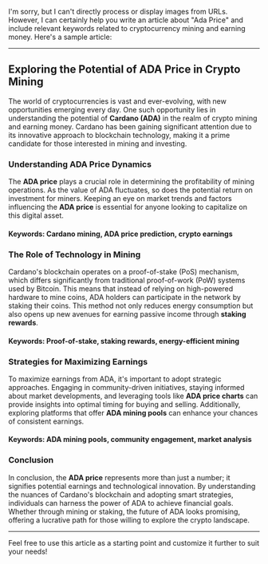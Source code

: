 I'm sorry, but I can't directly process or display images from URLs. However, I can certainly help you write an article about "Ada Price" and include relevant keywords related to cryptocurrency mining and earning money. Here's a sample article:

---

## Exploring the Potential of ADA Price in Crypto Mining

The world of cryptocurrencies is vast and ever-evolving, with new opportunities emerging every day. One such opportunity lies in understanding the potential of **Cardano (ADA)** in the realm of crypto mining and earning money. Cardano has been gaining significant attention due to its innovative approach to blockchain technology, making it a prime candidate for those interested in mining and investing.

### Understanding ADA Price Dynamics

The **ADA price** plays a crucial role in determining the profitability of mining operations. As the value of ADA fluctuates, so does the potential return on investment for miners. Keeping an eye on market trends and factors influencing the **ADA price** is essential for anyone looking to capitalize on this digital asset.

#### Keywords: Cardano mining, ADA price prediction, crypto earnings

### The Role of Technology in Mining

Cardano's blockchain operates on a proof-of-stake (PoS) mechanism, which differs significantly from traditional proof-of-work (PoW) systems used by Bitcoin. This means that instead of relying on high-powered hardware to mine coins, ADA holders can participate in the network by staking their coins. This method not only reduces energy consumption but also opens up new avenues for earning passive income through **staking rewards**.

#### Keywords: Proof-of-stake, staking rewards, energy-efficient mining

### Strategies for Maximizing Earnings

To maximize earnings from ADA, it's important to adopt strategic approaches. Engaging in community-driven initiatives, staying informed about market developments, and leveraging tools like **ADA price charts** can provide insights into optimal timing for buying and selling. Additionally, exploring platforms that offer **ADA mining pools** can enhance your chances of consistent earnings.

#### Keywords: ADA mining pools, community engagement, market analysis

### Conclusion

In conclusion, the **ADA price** represents more than just a number; it signifies potential earnings and technological innovation. By understanding the nuances of Cardano's blockchain and adopting smart strategies, individuals can harness the power of ADA to achieve financial goals. Whether through mining or staking, the future of ADA looks promising, offering a lucrative path for those willing to explore the crypto landscape.

---

Feel free to use this article as a starting point and customize it further to suit your needs!